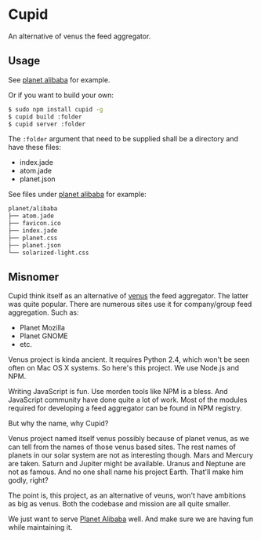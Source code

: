 # Cupid

An alternative of venus the feed aggregator.

## Usage

See [planet alibaba](https://github.com/dotnil/cupid-alibaba) for example.

Or if you want to build your own:

```bash
$ sudo npm install cupid -g
$ cupid build :folder
$ cupid server :folder
```

The `:folder` argument that need to be supplied shall be a directory and have these
files:

- index.jade
- atom.jade
- planet.json

See files under [planet alibaba](https://github.com/dotnil/cupid-alibaba) for example:

```bash
planet/alibaba
├── atom.jade
├── favicon.ico
├── index.jade
├── planet.css
├── planet.json
└── solarized-light.css
```

## Misnomer

Cupid think itself as an alternative of [venus](http://www.intertwingly.net/code/venus/)
the feed aggregator. The latter was quite popular. There are numerous sites use it
for company/group feed aggregation. Such as:

- Planet Mozilla
- Planet GNOME
- etc.

Venus project is kinda ancient. It requires Python 2.4, which won't be seen often
on Mac OS X systems. So here's this project. We use Node.js and NPM.

Writing JavaScript is fun. Use morden tools like NPM is a bless. And JavaScript
community have done quite a lot of work. Most of the modules required for developing
a feed aggregator can be found in NPM registry.

But why the name, why Cupid?

Venus project named itself venus possibly because of planet venus, as we can tell
from the names of those venus based sites. The rest names of planets in our solar
system are not as interesting though. Mars and Mercury are taken. Saturn and
Jupiter might be available. Uranus and Neptune are not as famous. And no one shall
name his project Earth. That'll make him godly, right?

The point is, this project, as an alternative of veuns, won't have ambitions as
big as venus. Both the codebase and mission are all quite smaller.

We just want to serve [Planet Alibaba](http://planet.alibaba-inc.com) well. And
make sure we are having fun while maintaining it.